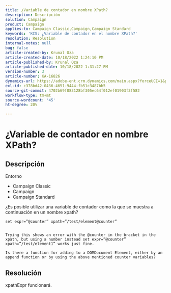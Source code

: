 ```yaml
---
title: ¿Variable de contador en nombre XPath?
description: Descripción
solution: Campaign
product: Campaign
applies-to: Campaign Classic,Campaign,Campaign Standard
keywords: 'KCS: ¿Variable de contador en el nombre XPath?'
resolution: Resolution
internal-notes: null
bug: false
article-created-by: Krunal Oza
article-created-date: 10/18/2022 1:24:10 PM
article-published-by: Krunal Oza
article-published-date: 10/18/2022 1:31:27 PM
version-number: 3
article-number: KA-16826
dynamics-url: https://adobe-ent.crm.dynamics.com/main.aspx?forceUCI=1&pagetype=entityrecord&etn=knowledgearticle&id=949b0b22-e84e-ed11-bba2-00224808679b
exl-id: c378bd42-0436-4651-9444-fb51c3487bb5
source-git-commit: 4702b69f883128bf305ec64f012ef01903f3f582
workflow-type: tm+mt
source-wordcount: '45'
ht-degree: 20%

---
```


# ¿Variable de contador en nombre XPath?

## Descripción


Entorno

- Campaign Classic
- Campaign
- Campaign Standard




¿Es posible utilizar una variable de contador como la que se muestra a continuación en un nombre xpath?


```
set expr=”@counter” xpath=”/test/element@counter”

 
Trying this shows an error with the @counter in the bracket in the xpath, but using a number instead set expr=”@counter” xpath=”/test/element1” works just fine.
 
Is there a function for adding to a DOMDocument Element, either by an append function or by using the above mentioned counter variables?
```





## Resolución


xpathExpr funcionará.
